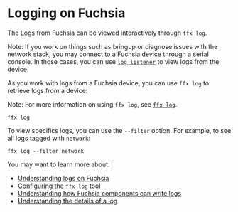 # Logging on Fuchsia

The Logs from Fuchsia can be viewed interactively through `ffx log`.

Note: If you work on things such as bringup or diagnose issues with the network
stack, you may connect to a Fuchsia device through a serial console. In those
cases, you can use [`log_listener`][log-listener-ref] to view logs from the
device.

As you work with logs from a Fuchsia device, you can use `ffx log` to
retrieve logs from a device:

Note: For more information on using `ffx log`, see [`ffx log`][ffx-log-ref].

```posix-terminal
ffx log
```

To view specifics logs, you can use the `--filter` option. For example, to see
all logs tagged with `network`:

```posix-terminal
ffx log --filter network
```

You may want to learn more about:

* [Understanding logs on Fuchsia][logs-concepts]
* [Configuring the `ffx log` tool][ffx-command-docs]
* [Understanding how Fuchsia components can write logs][recording-logs]
* [Understanding the details of a log][viewing-logs]

[ffx-command-docs]: /docs/development/tools/ffx/commands/log.md
[logs-concepts]: /docs/concepts/components/diagnostics/README.md#logs
[recording-logs]: /docs/development/diagnostics/logs/recording.md
[viewing-logs]: /docs/development/diagnostics/logs/viewing.md
[ffx-log-ref]: /reference/tools/sdk/ffx.md#ffx_log
[log-listener-ref]: /docs/reference/diagnostics/consumers/log_listener.md